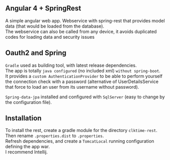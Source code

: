 ## Angular 4 + SpringRest

A simple angular web app. Webservice with spring-rest that provides model data (that would be loaded from the database).  
The webservice can also be called from any device, it avoids duplicated codes for loading data and security issues

## Oauth2 and Spring

`Gradle` used as building tool, with latest release dependencies.  
The app is totally `java configured` (no included xml) `without spring-boot`.  
It provides a `custom AuthenticationProvider` to be able to perform yourself
the connection check with a password (alternative of UserDetailsService that
force to load an user from its username without password).

`Spring-data-jpa` installed and configured with `SqlServer` (easy to change by the configuration file).

## Installation

To install the rest, create a gradle module for the directory `clktime-rest`.  
Then rename `.properties.dist` to `.properties`.  
Refresh dependencies, and create a `TomcatLocal` running configuration defining the app war.  
I recommend Intellij.